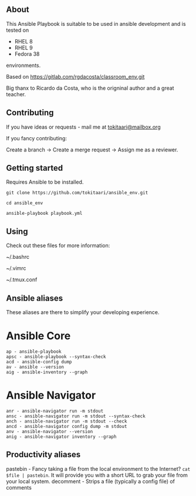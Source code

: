 ## About

This Ansible Playbook is suitable to be used in ansible development and is tested on 
* RHEL 8
* RHEL 9 
* Fedora 38

environments. 

Based on https://gitlab.com/rgdacosta/classroom_env.git 

Big thanx to Ricardo da Costa, who is the origninal author and a great teacher.

## Contributing

If you have ideas or requests - mail me at tokitaari@mailbox.org

If you fancy contributing:

Create a branch -> Create a merge request -> Assign me as a reviewer.

## Getting started

Requires Ansible to be installed. 

```
git clone https://github.com/tokitaari/ansible_env.git

cd ansible_env

ansible-playbook playbook.yml
```

## Using

Check out these files for more information:

~/.bashrc

~/.vimrc

~/.tmux.conf

## Ansible aliases

These aliases are there to simplify your developing experience.

# Ansible Core

```
ap - ansible-playbook
apsc - ansible-playbook --syntax-check
acd - ansible-config dump
av - ansible --version
aig - ansible-inventory --graph
```

# Ansible Navigator

```
anr - ansible-navigator run -m stdout
ansc - ansible-navigator run -m stdout --syntax-check
anch - ansible-navigator run -m stdout --check
ancd - ansible-navigator config dump -m stdout
anv - ansible-navigator --version
anig - ansible-navigator inventory --graph
```

## Productivity aliases

pastebin - Fancy taking a file from the local environment to the Internet? `cat $file | pastebin`. It will provide you with a short URL to grab your file from your local system.
decomment - Strips a file (typically a config file) of comments


